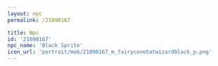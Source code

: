 ```yaml
---
layout: npc
permalink: /21090167

title: Npc
id: '21090167'
npc_name: 'Black Sprite'
icon_url: 'portrait/mob/21090167_m_fairyconehatwizardblack_p.png'
---
```

